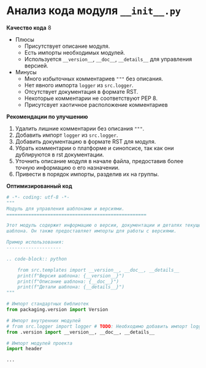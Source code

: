 # Анализ кода модуля `__init__.py`

**Качество кода**
8
 -  Плюсы
    - Присутствует описание модуля.
    - Есть импорты необходимых модулей.
    - Используется `__version__`, `__doc__`, `__details__` для управления версией.
 -  Минусы
    - Много избыточных комментариев `"""` без описания.
    - Нет явного импорта `logger` из `src.logger`.
    - Отсутствует документация в формате RST.
    - Некоторые комментарии не соответствуют PEP 8.
    - Присутсвует хаотичное расположение комментариев

**Рекомендации по улучшению**
1.  Удалить лишние комментарии без описания `"""`.
2.  Добавить импорт `logger` из `src.logger`.
3.  Добавить документацию в формате RST для модуля.
4.  Убрать комментарии о платформе и синопсисе, так как они дублируются в rst документации.
5.  Уточнить описание модуля в начале файла, предоставив более точную информацию о его назначении.
6.  Привести в порядок импорты, разделив их на группы.

**Оптимизированный код**
```python
# -*- coding: utf-8 -*-
"""
Модуль для управления шаблонами и версиями.
===================================================

Этот модуль содержит информацию о версии, документации и деталях текущего
шаблона. Он также предоставляет импорты для работы с версиями.

Пример использования:
--------------------

.. code-block:: python

    from src.templates import __version__, __doc__, __details__
    print(f"Версия шаблона: {__version__}")
    print(f"Описание шаблона: {__doc__}")
    print(f"Детали шаблона: {__details__}")
"""

# Импорт стандартных библиотек
from packaging.version import Version

# Импорт внутренних модулей
# from src.logger import logger # TODO: Необходимо добавить импорт logger, когда он будет использоваться
from .version import __version__, __doc__, __details__

# Импорт модулей проекта
import header

...
```